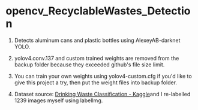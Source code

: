 # opencv_RecyclableWastes_Detection

1. Detects aluminum cans and plastic bottles using AlexeyAB-darknet YOLO.

2. yolov4.conv.137 and custom trained weights are removed from the backup folder because they exceeded github's file size limit.

3. You can train your own weights using yolov4-custom.cfg if you'd like to give this project a try, then put the weight files into backup folder.

4. Dataset source: <a href="https://www.kaggle.com/arkadiyhacks/drinking-waste-classification">Drinking Waste Classification - Kaggle</a>and I re-labelled 1239 images myself using labelImg.
